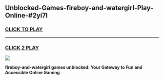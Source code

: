 
## Unblocked-Games-fireboy-and-watergirl-Play-Online-#2yi7l
<h3>
<a href="https://premium.freeplayer.one?title=fireboy-and-watergirl&ref=27F">CLICK TO PLAY</a></h3>
<hr>

<h3>
<a href="https://premium.freeplayer.one?title=fireboy-and-watergirl&ref=27F">CLICK 2 PLAY</a>
  
</h3>

<a href="https://premium.freeplayer.one?title=fireboy-and-watergirl&ref=27F"><img src="https://clearcache.store/games.png"></a>


**fireboy-and-watergirl games unblocked: Your Gateway to Fun and Accessible Online Gaming**

